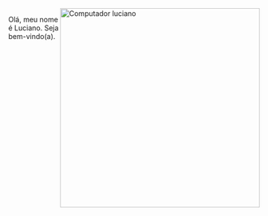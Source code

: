 <img src="https://raw.githubusercontent.com/MicaelliMedeiros/micaellimedeiros/master/image/computer-illustration.png" min-width="400px" max-width="400px" width="400px" align="right" alt="Computador luciano">

<p align="left"> 
  Olá, meu nome é Luciano. Seja bem-vindo(a).</strong><br><br>
 

 

